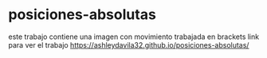 # posiciones-absolutas
este trabajo contiene una imagen con movimiento trabajada en brackets
link para ver el trabajo https://ashleydavila32.github.io/posiciones-absolutas/ 
